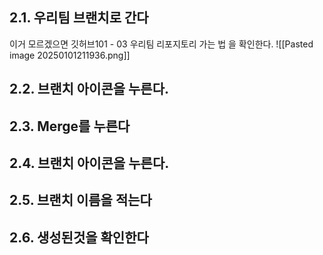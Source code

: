 

## 2.1. 우리팀 브랜치로 간다
이거 모르겠으면 깃허브101 - 03 우리팀 리포지토리 가는 법 을 확인한다.
![[Pasted image 20250101211936.png]]
## 2.2. 브랜치 아이콘을 누른다.

## 2.3. Merge를 누른다
## 2.4. 브랜치 아이콘을 누른다.
## 2.5. 브랜치 이름을 적는다
## 2.6. 생성된것을 확인한다
